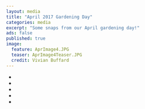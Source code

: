 ```yaml
---
layout: media
title: "April 2017 Gardening Day"
categories: media
excerpt: "Some snaps from our April gardening day!"
ads: false
published: true
image:
  feature: AprImage4.JPG
  teaser: AprImage4Teaser.JPG
  credit: Vivian Buffard
---
```


<ul class="th-grid">
  <li>
    <a href="http://qn7gardening.github.io/images/AprImage1.JPG"><img src="http://qn7gardening.github.io/images/AprImage1.JPG" alt=""></a>
  </li>
  <li>
    <a href="http://qn7gardening.github.io/images/AprImage2.JPG"><img src="http://qn7gardening.github.io/images/AprImage2.JPG" alt=""></a>
  </li>
  <li>
    <a href="http://qn7gardening.github.io/images/AprImage3.jpg"><img src="http://qn7gardening.github.io/images/AprImage3.jpg" alt=""></a>
  </li>
  <li>
    <a href="http://qn7gardening.github.io/images/AprImage4Original.jpg"><img src="http://qn7gardening.github.io/images/AprImage4Original.jpg" alt=""></a>
  </li>
  <li>
    <a href="http://qn7gardening.github.io/images/AprImage5.JPG"><img src="http://qn7gardening.github.io/images/AprImage5.JPG" alt=""></a>
  </li>
</ul>